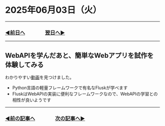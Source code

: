 # 2025年06月03日（火）

---

### [◀️前日へ](https://github.com/yuasys/chatty-journal/blob/main/2025/06/2025-06-02.md)&emsp;&emsp;&emsp;&emsp;[翌日へ▶️](https://github.com/yuasys/chatty-journal/blob/main/2025/06/2025-06-04.md)

---

## WebAPIを学んだあと、簡単なWebアプリを試作を体験してみる

わかりやすい[動画](https://youtu.be/EQIAzH0HvzQ?si=FSLLjywTVgUfcA_F)を見つけました。

<ul>
  <li>Python言語の軽量フレームワークで有名なFluskが学べます</li>
  <li>FluskはWebAPIの実装に便利なフレームワークなので、WebAPIの学習との相性が良いようです</li>  
</ul>


---

### [◀️前の記事へ](https://github.com/yuasys/chatty-journal/blob/main/2025/06/2025-06-02.md)&emsp;&emsp;&emsp;&emsp;[次の記事へ▶️](https://github.com/yuasys/chatty-journal/blob/main/2025/06/2025-06-14.md)
